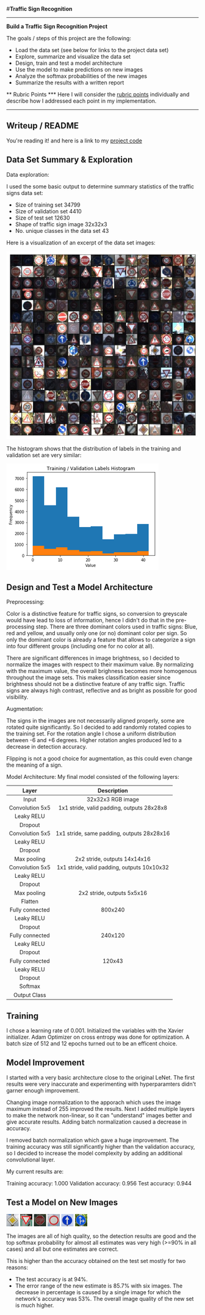 #**Traffic Sign Recognition**


---

**Build a Traffic Sign Recognition Project**

The goals / steps of this project are the following:
* Load the data set (see below for links to the project data set)
* Explore, summarize and visualize the data set
* Design, train and test a model architecture
* Use the model to make predictions on new images
* Analyze the softmax probabilities of the new images
* Summarize the results with a written report


[//]: # (Image References)

[image1]: ./writeup/signs.jpg "Images from the training dataset"
[image2]: ./writeup/labels_histogram.png "Label distibutions."
[image3]: ./new_signs_testing/1.png "Traffic Sign 1"
[image4]: ./new_signs_testing/2.png "Traffic Sign 2"
[image5]: ./new_signs_testing/3.png "Traffic Sign 3"
[image6]: ./new_signs_testing/4.png "Traffic Sign 4"
[image7]: ./new_signs_testing/5.png "Traffic Sign 5"
[image8]: ./new_signs_testing/6.png "Traffic Sign 6"
[image9]: ./new_signs_testing/7.png "Traffic Sign 7"

** Rubric Points
*** Here I will consider the [rubric points](https://review.udacity.com/#!/rubrics/481/view) individually and describe how I addressed each point in my implementation.

---
## Writeup / README

You're reading it! and here is a link to my [project code](https://github.com/mbhavya/CarND-Traffic-Sign-Classifier-Project/blob/master/Traffic_Sign_Classifier.ipynb)

## Data Set Summary & Exploration

Data exploration:

I used the some basic output to determine summary statistics of the traffic
signs data set:

* Size of training set        34799
* Size of validation set      4410
* Size of test set            12630
* Shape of traffic sign image 32x32x3
* No. unique classes in the data set 43


Here is a visualization of an excerpt of the data set images:

![Training set][image1]

The histogram shows that the distribution of labels in the training and validation set are very similar:

![Label distribution][image2]

## Design and Test a Model Architecture

Preprocessing:

Color is a distinctive feature for traffic signs, so conversion to greyscale would have lead to loss of information, hence I didn't do that in the pre-processing step. There are three dominant colors used in traffic signs: Blue, red and yellow, and usually only one (or no) dominant color per sign. So only the dominant color is already a feature that allows to categorize a sign into four different groups (including one for no color at all).

There are significant differences in image brightness, so I decided to normalize the images with respect to their maximum value. By normalizing with the maximum value, the overall brighness becomes more homogenous throughout the image sets. This makes classification easier since brightness should not be a distinctive feature of any traffic sign. Traffic signs are always high contrast, reflective and as bright as possible for good visibility.

Augmentation:

The signs in the images are not necessarily aligned properly, some are rotated quite significantly. So I decided to add randomly rotated copies to the training set. For the rotation angle I chose a uniform distribution between -6 and +6 degrees. Higher rotation angles produced led to a decrease in detection accuracy.

Flipping is not a good choice for augmentation, as this could even change the meaning of a sign.

Model Architecture:
My final model consisted of the following layers:

| Layer         		|     Description	        					|
|:---------------------:|:---------------------------------------------:|
| Input         		| 32x32x3 RGB image   							|
| Convolution 5x5     	| 1x1 stride, valid padding, outputs 28x28x8 	|
| Leaky RELU					|												|
| Dropout					|												|
| Convolution 5x5     	| 1x1 stride, same padding, outputs 28x28x16 	|
| Leaky RELU					|												|
| Dropout					|												|
| Max pooling	      	| 2x2 stride,  outputs 14x14x16 				|
| Convolution 5x5     	| 1x1 stride, valid padding, outputs 10x10x32 	|
| Leaky RELU					|												|
| Dropout					|												|
| Max pooling	      	| 2x2 stride,  outputs 5x5x16 				|
| Flatten				|												|
| Fully connected		| 800x240        									|
| Leaky RELU					|												|
| Dropout					|												|
| Fully connected		| 240x120        									|
| Leaky RELU					|												|
| Dropout					|												|
| Fully connected		| 120x43        									|
| Leaky RELU					|												|
| Dropout					|												|
| Softmax				|         									|
| Output Class 				|									|


## Training
I chose a learning rate of 0.001. Initialized the variables with the Xavier initializer. Adam Optimizer on cross entropy was done for optimization. A batch size of 512 and 12 epochs turned out to be an efficent choice.

## Model Improvement
I started with a very basic architecture close to the original LeNet. The first results were very inaccurate and experimenting with hyperparamters didn't garner enough improvement.

Changing image normalization to the apporach which uses the image maximum instead of 255 improved the results.
Next I added multiple layers to make the network non-linear, so it can "understand" images better and give accurate results. Adding batch normalization caused a decrease in accuracy.

I removed batch normalization which gave a huge improvement.
The training accuracy was still significantly higher than the validation accuracy, so I decided to increase the model complexity by adding an additional convolutional layer.

My current results are:

Training accuracy: 1.000
Validation accuracy: 0.956
Test accuracy: 0.944

## Test a Model on New Images

![sign 1][image3] ![sign 2][image4] ![sign 3][image5]
![sign 4][image6] ![sign 5][image7] ![sign 6][image8]

The images are all of high quality, so the detection results are good and the top softmax probability for almost all estimates was very high (>=90% in all cases) and all but one estimates are correct.

This is higher than the accuracy obtained on the test set mostly for two reasons:
* The test accuracy is at 94%.
* The error range of the new estimate is 85.7% with six images. The decrease in percentage is caused by a single image for which the network's accuracy was 53%. The overall image quality of the new set is much higher.

